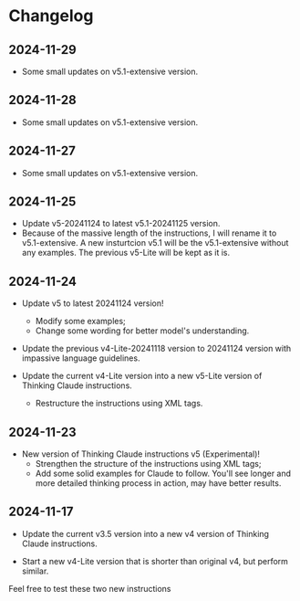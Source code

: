 # Changelog

## 2024-11-29

- Some small updates on v5.1-extensive version.

## 2024-11-28

- Some small updates on v5.1-extensive version.

## 2024-11-27

- Some small updates on v5.1-extensive version.

## 2024-11-25

- Update v5-20241124 to latest v5.1-20241125 version.
- Because of the massive length of the instructions, I will rename it to v5.1-extensive. A new insturtcion v5.1 will be the v5.1-extensive without any examples. The previous v5-Lite will be kept as it is.

## 2024-11-24

- Update v5 to latest 20241124 version!
    - Modify some examples;
    - Change some wording for better model's understanding.

- Update the previous v4-Lite-20241118 version to 20241124 version with impassive language guidelines.

- Update the current v4-Lite version into a new v5-Lite version of Thinking Claude instructions.
    - Restructure the instructions using XML tags.

## 2024-11-23

- New version of Thinking Claude instructions v5 (Experimental)!
    - Strengthen the structure of the instructions using XML tags;
    - Add some solid examples for Claude to follow.
    You'll see longer and more detailed thinking process in action, may have better results.

## 2024-11-17

- Update the current v3.5 version into a new v4 version of Thinking Claude instructions.

- Start a new v4-Lite version that is shorter than original v4, but perform similar.

Feel free to test these two new instructions
